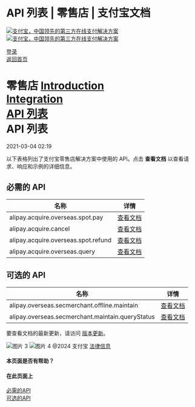 API 列表 | 零售店 | 支付宝文档
===============

[![支付宝，中国领先的第三方在线支付解决方案](https://ac.alipay.com/storage/2024/3/26/d66c43c0-440d-4c97-9976-f2028a2c8c5e.svg) ![支付宝，中国领先的第三方在线支付解决方案](https://ac.alipay.com/storage/2024/3/26/a48bd336-aea0-4f16-bf83-616eacbb4434.svg)](/docs/)

[登录](https://global.alipay.com/ilogin/account_login.htm?goto=https%3A%2F%2Fglobal.alipay.com%2Fdocs%2Fac%2Fretailstore%2Fapi)  
[返回首页](../../)

零售店
[Introduction](/docs/ac/retailstore/intro)  
[Integration](/docs/ac/retailstore/integration)  
[API 列表](/docs/ac/retailstore/api)  
API 列表
========

2021-03-04 02:19

以下表格列出了支付宝零售店解决方案中使用的 API。点击 **查看文档** 以查看请求、响应和示例的详细信息。

必需的 API
-------------

| **名称** | **详情** |
| --- | --- |
| alipay.acquire.overseas.spot.pay | [查看文档](https://global.alipay.com/doc/global/spot_pay) |
| alipay.acquire.cancel | [查看文档](https://global.alipay.com/doc/global/acquire_cancel) |
| alipay.acquire.overseas.spot.refund | [查看文档](https://global.alipay.com/doc/global/spot_refund) |
| alipay.acquire.overseas.query | [查看文档](https://global.alipay.com/doc/global/overseas_query) |

可选的 API
-------------

| **名称** | **详情** |
| --- | --- |
| alipay.overseas.secmerchant.offline.maintain | [查看文档](https://global.alipay.com/doc/global/offline_maintain) |
| alipay.overseas.secmerchant.maintain.queryStatus | [查看文档](https://global.alipay.com/doc/global/offline_querystatus) |

要查看文档的最新更新，请访问 [版本更新](https://global.alipay.com/docs/releasenotes)。

![图片 3](https://ac.alipay.com/storage/2021/5/20/19b2c126-9442-4f16-8f20-e539b1db482a.png) ![图片 4](https://ac.alipay.com/storage/2021/5/20/e9f3f154-dbf0-455f-89f0-b3d4e0c14481.png)
@2024 支付宝 [法律信息](https://global.alipay.com/docs/ac/platform/membership)  
#### 本页面是否有帮助？  
#### 在此页面上  
[必需的API](#57662aff "必需的API")  
[可选的API](#6a9187ca "可选的API")